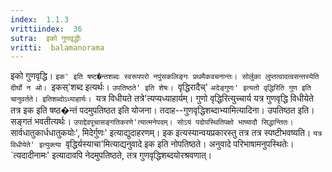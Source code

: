 ```yaml
---
index:  1.1.3
vrittiindex:  36
sutra:  इको गुणवृद्धीः
vritti:  balamanorama 
---
```


इको गुणवृद्धि। `इक' इति षष्ट�न्तशब्दः स्वरूपपरो नपुंसकलिङ्गः प्रथमैकवचनान्तः। सोर्लुका लुप्तत्वादत्वसन्तस्येति दीर्घो न ओ। `इकस्'शब्द इत्यर्थः। `उपतिष्ठते' इति शेषः। `वृद्धिरादैच्' `अदेङ्गुणः' इत्यतो वृद्धिरिति गुण इति चानुवर्तते। इतिशब्दोऽध्याहार्यः। `यत्र विधीयते तत्रे'त्यप्यध्याहार्यम्। गुणो वृद्धिरित्युच्चार्य यत्र गुणवृद्धि विधीयेते तत्र इक इति षष्ठ�न्तं पदमुपतिष्ठत इति योजना। तदाह--गुणवृद्धिशब्दाभ्यामित्यादिना। उपतिष्ठत इति। सङ्गतं भवतीत्यर्थः। `उपाद्देवपूचासङ्गतिकरणे'त्यात्मनेपदम्। सोऽयं पदोपस्थितिपक्षो भाष्यादौ सिद्धान्तितः। `सार्वधातुकार्धधातुकयोः', मिदेर्गुणः' इत्याद्युदाहरणम्। इक इत्यस्यान्वयप्रकारस्तु तत्र तत्र स्पष्टीभवष्यति। `यत्र विधीयेते' इत्युक्त्या `वृद्धिर्यस्याचा'मित्याद्यनुवादे इक इति नोपतिष्ठते। अनुवादे परिभाषामनुपस्थितेः। `त्यदादीनामः' इत्यादावपि नेदमुपतिष्ठते, तत्र गुणवृद्धिशब्दयोरश्रवणात्। 

